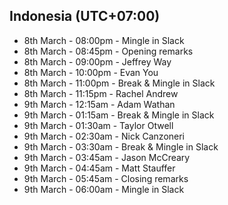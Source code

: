 ## Indonesia (UTC+07:00)

- 8th March - 08:00pm - Mingle in Slack
- 8th March - 08:45pm - Opening remarks
- 8th March - 09:00pm - Jeffrey Way
- 8th March - 10:00pm - Evan You
- 8th March - 11:00pm - Break & Mingle in Slack
- 8th March - 11:15pm - Rachel Andrew
- 9th March - 12:15am - Adam Wathan
- 9th March - 01:15am - Break & Mingle in Slack
- 9th March - 01:30am - Taylor Otwell
- 9th March - 02:30am - Nick Canzoneri
- 9th March - 03:30am - Break & Mingle in Slack
- 9th March - 03:45am - Jason McCreary
- 9th March - 04:45am - Matt Stauffer
- 9th March - 05:45am - Closing remarks
- 9th March - 06:00am - Mingle in Slack
